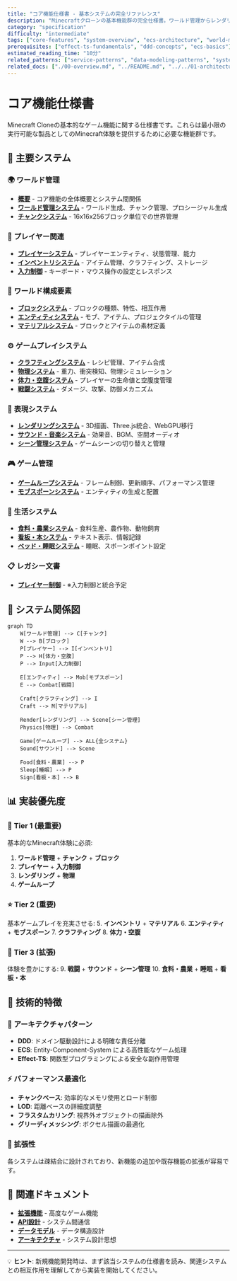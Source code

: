 ```yaml
---
title: "コア機能仕様書 - 基本システムの完全リファレンス"
description: "Minecraftクローンの基本機能群の完全仕様書。ワールド管理からレンダリングまでのシステム設計。"
category: "specification"
difficulty: "intermediate"
tags: ["core-features", "system-overview", "ecs-architecture", "world-management", "player-system"]
prerequisites: ["effect-ts-fundamentals", "ddd-concepts", "ecs-basics"]
estimated_reading_time: "10分"
related_patterns: ["service-patterns", "data-modeling-patterns", "system-integration-patterns"]
related_docs: ["./00-overview.md", "../README.md", "../../01-architecture/05-ecs-integration.md"]
---
```


# コア機能仕様書

Minecraft Cloneの基本的なゲーム機能に関する仕様書です。これらは最小限の実行可能な製品としてのMinecraft体験を提供するために必要な機能群です。

## 🌟 主要システム

### 🌍 **ワールド管理**
- **[概要](00-overview.md)** - コア機能の全体概要とシステム間関係
- **[ワールド管理システム](01-world-management-system.md)** - ワールド生成、チャンク管理、プロシージャル生成
- **[チャンクシステム](07-chunk-system.md)** - 16x16x256ブロック単位での世界管理

### 👤 **プレイヤー関連**
- **[プレイヤーシステム](02-player-system.md)** - プレイヤーエンティティ、状態管理、能力
- **[インベントリシステム](01-inventory-system.md)** - アイテム管理、クラフティング、ストレージ
- **[入力制御](18-input-controls.md)** - キーボード・マウス操作の設定とレスポンス

### 🧱 **ワールド構成要素**
- **[ブロックシステム](03-block-system.md)** - ブロックの種類、特性、相互作用
- **[エンティティシステム](04-entity-system.md)** - モブ、アイテム、プロジェクタイルの管理
- **[マテリアルシステム](10-material-system.md)** - ブロックとアイテムの素材定義

### ⚙️ **ゲームプレイシステム**
- **[クラフティングシステム](02-crafting-system.md)** - レシピ管理、アイテム合成
- **[物理システム](06-physics-system.md)** - 重力、衝突検知、物理シミュレーション
- **[体力・空腹システム](12-health-hunger-system.md)** - プレイヤーの生命値と空腹度管理
- **[戦闘システム](13-combat-system.md)** - ダメージ、攻撃、防御メカニズム

### 🎨 **表現システム**
- **[レンダリングシステム](05-rendering-system.md)** - 3D描画、Three.js統合、WebGPU移行
- **[サウンド・音楽システム](15-sound-music-system.md)** - 効果音、BGM、空間オーディオ
- **[シーン管理システム](11-scene-management-system.md)** - ゲームシーンの切り替えと管理

### 🎮 **ゲーム管理**
- **[ゲームループシステム](22-game-loop-system.md)** - フレーム制御、更新順序、パフォーマンス管理
- **[モブスポーンシステム](16-mob-spawning-system.md)** - エンティティの生成と配置

### 🌾 **生活システム**
- **[食料・農業システム](19-food-agriculture-system.md)** - 食料生産、農作物、動物飼育
- **[看板・本システム](20-sign-book-system.md)** - テキスト表示、情報記録
- **[ベッド・睡眠システム](21-bed-sleep-system.md)** - 睡眠、スポーンポイント設定

### 📋 **レガシー文書**
- **[プレイヤー制御](player-controls.md)** - ※入力制御と統合予定

## 🔗 システム関係図

```mermaid
graph TD
    W[ワールド管理] --> C[チャンク]
    W --> B[ブロック]
    P[プレイヤー] --> I[インベントリ]
    P --> H[体力・空腹]
    P --> Input[入力制御]

    E[エンティティ] --> Mob[モブスポーン]
    E --> Combat[戦闘]

    Craft[クラフティング] --> I
    Craft --> M[マテリアル]

    Render[レンダリング] --> Scene[シーン管理]
    Physics[物理] --> Combat

    Game[ゲームループ] --> ALL{全システム}
    Sound[サウンド] --> Scene

    Food[食料・農業] --> P
    Sleep[睡眠] --> P
    Sign[看板・本] --> B
```

## 📊 実装優先度

### 🚀 **Tier 1 (最重要)**
基本的なMinecraft体験に必須:
1. **ワールド管理** + **チャンク** + **ブロック**
2. **プレイヤー** + **入力制御**
3. **レンダリング** + **物理**
4. **ゲームループ**

### ⭐ **Tier 2 (重要)**
基本ゲームプレイを充実させる:
5. **インベントリ** + **マテリアル**
6. **エンティティ** + **モブスポーン**
7. **クラフティング**
8. **体力・空腹**

### 🎨 **Tier 3 (拡張)**
体験を豊かにする:
9. **戦闘** + **サウンド** + **シーン管理**
10. **食料・農業** + **睡眠** + **看板・本**

## 🔧 技術的特徴

### 📐 **アーキテクチャパターン**
- **DDD**: ドメイン駆動設計による明確な責任分離
- **ECS**: Entity-Component-System による高性能なゲーム処理
- **Effect-TS**: 関数型プログラミングによる安全な副作用管理

### ⚡ **パフォーマンス最適化**
- **チャンクベース**: 効率的なメモリ使用とロード制御
- **LOD**: 距離ベースの詳細度調整
- **フラスタムカリング**: 視界外オブジェクトの描画除外
- **グリーディメッシング**: ボクセル描画の最適化

### 🔄 **拡張性**
各システムは疎結合に設計されており、新機能の追加や既存機能の拡張が容易です。

## 🔗 関連ドキュメント

- **[拡張機能](../enhanced-features/)** - 高度なゲーム機能
- **[API設計](../02-api-design/)** - システム間通信
- **[データモデル](../03-data-models/)** - データ構造設計
- **[アーキテクチャ](../../01-architecture/)** - システム設計思想

---

💡 **ヒント**: 新規機能開発時は、まず該当システムの仕様書を読み、関連システムとの相互作用を理解してから実装を開始してください。
